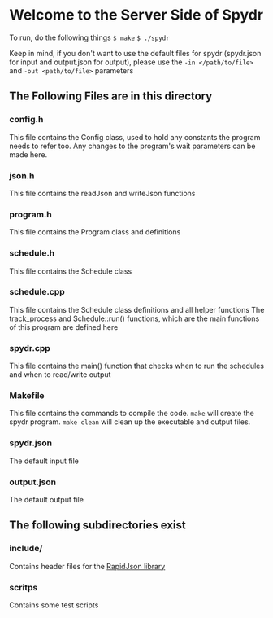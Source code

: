# Welcome to the Server Side of Spydr
To run, do the following things
`$ make`
`$ ./spydr`

Keep in mind, if you don't want to use the default files for spydr (spydr.json for input and output.json for output), please use the `-in </path/to/file>` and `-out <path/to/file>` parameters

## The Following Files are in this directory

### config.h

This file contains the Config class, used to hold any constants the program needs to refer too.
Any changes to the program's wait parameters can be made here.

### json.h

This file contains the readJson and writeJson functions

### program.h

This file contains the Program class and definitions

### schedule.h

This file contains the Schedule class

### schedule.cpp

This file contains the Schedule class definitions and all helper functions
The track_process and Schedule::run() functions, which are the main functions of this program are defined here

### spydr.cpp

This file contains the main() function that checks when to run the schedules and when to read/write output

### Makefile

This file contains the commands to compile the code. `make` will create the spydr program. `make clean` will clean up the executable and output files.

### spydr.json

The default input file

### output.json

The default output file

## The following subdirectories exist

### include/

Contains header files for the [RapidJson library](http://rapidjson.org/)

### scritps

Contains some test scripts
